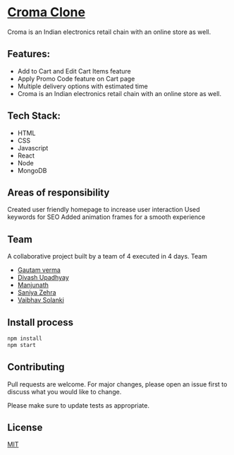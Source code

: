 # [Croma Clone](https://cromaexpress.herokuapp.com/)

Croma is an Indian electronics retail chain with
an online store as well.

## Features:
- Add to Cart and Edit Cart Items feature
- Apply Promo Code feature on Cart page
- Multiple delivery options with estimated time
- Croma is an Indian electronics retail chain with an online store as well.
## Tech Stack: 
- HTML
- CSS
- Javascript
- React
- Node
- MongoDB
## Areas of responsibility
Created user friendly homepage to
increase user interaction
Used keywords for SEO
Added animation frames for a smooth
experience

## Team
A collaborative project built by a team of 4
executed in 4 days.
Team
- [Gautam verma](https://github.com/gautamverma095)
- [Divash Upadhyay](https://github.com/Divash-Upadhyay)
- [Manjunath](https://github.com/Manjunath-BV23)
- [Saniya Zehra](https://github.com/Saniyzehra123)
- [Vaibhav Solanki](https://github.com/Vaibhav-Solanki)
## Install process

```bash
npm install
npm start
```

## Contributing
Pull requests are welcome. For major changes, please open an issue first to discuss what you would like to change.

Please make sure to update tests as appropriate.

## License
[MIT](https://choosealicense.com/licenses/mit/)

